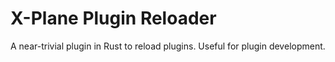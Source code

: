 # X-Plane Plugin Reloader

A near-trivial plugin in Rust to reload plugins.  Useful for plugin development.
